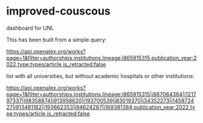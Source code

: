 # improved-couscous
dashboard for UNL

This has been built from a simple query: 

https://api.openalex.org/works?page=1&filter=authorships.institutions.lineage:i865915315,publication_year:2022,type:types/article,is_retracted:false 


list with all universities, but without academic hospitals or other institutions:

https://api.openalex.org/works?page=1&filter=authorships.institutions.lineage:i865915315|i887064364|i121797337|i98358874|i913958620|i193700539|i83019370|i34352273|i145872427|i913481162|i193662353|i94624287|i169381384,publication_year:2022,type:types/article,is_retracted:false 

